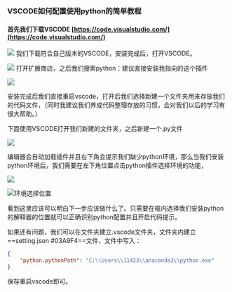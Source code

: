 ### VSCODE如何配置使用python的简单教程

#### 首先我们下载VSCODE [https://code.visualstudio.com/](https://code.visualstudio.com/) 
![](https://myimage-1258800375.cos.ap-beijing.myqcloud.com/小书匠/1606819808019.png)
    我们下载符合自己版本的VSCODE，安装完成后，打开VSCODE。
	
![](https://myimage-1258800375.cos.ap-beijing.myqcloud.com/小书匠/1606819978503.png)
打开扩展商店，之后我们搜索python：建议直接安装我指向的这个插件

![](https://myimage-1258800375.cos.ap-beijing.myqcloud.com/小书匠/1606820096857.png)

安装完成后我们直接重启vscode，打开后我们选择新建一个文件夹用来存放我们的代码文件，（同时我建议我们养成代码整理存放的习惯，会对我们以后的学习有很大帮助。）

下面使用VSCODE打开我们新建的文件夹，之后新建一个.py文件

![](https://myimage-1258800375.cos.ap-beijing.myqcloud.com/小书匠/1606821327980.png)

编辑器会自动加载插件并且右下角会提示我们缺少python环境，那么当我们安装python环境后，我们需要在左下角位置点击python插件选择环境的功能，

![](https://myimage-1258800375.cos.ap-beijing.myqcloud.com/小书匠/1606821464008.png)

![环境选择位置](https://myimage-1258800375.cos.ap-beijing.myqcloud.com/小书匠/1606821501124.png)

看到这里应该可以明白下一步应该做什么了。只需要在框内选择我们安装python的解释器的位置就可以正确识别python配置并且开启代码提示。

如果还有问题，我们可以在文件夹建立.vscode文件夹，文件夹内建立==setting.json #03A9F4==文件，文件中写入：

``` json
{
    "python.pythonPath": "C:\\Users\\11423\\anaconda3\\python.exe"
}
```
保存重启vscode即可。